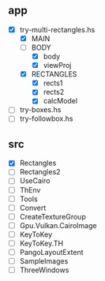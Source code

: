 app
---

* [x] try-multi-rectangles.hs
    + [x] MAIN
    + [ ] BODY
        - [x] body
        - [x] viewProj
    + [x] RECTANGLES
        - [x] rects1
        - [x] rects2
        - [x] calcModel
* [ ] try-boxes.hs
* [ ] try-followbox.hs

src
---

* [x] Rectangles
* [ ] Rectangles2
* [ ] UseCairo
* [ ] ThEnv
* [ ] Tools
* [ ] Convert
* [ ] CreateTextureGroup
* [ ] Gpu.Vulkan.CairoImage
* [ ] KeyToKey
* [ ] KeyToKey.TH
* [ ] PangoLayoutExtent
* [ ] SampleImages
* [ ] ThreeWindows

